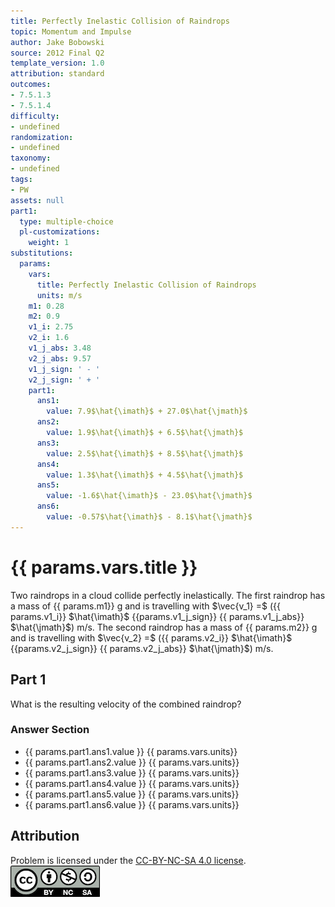```yaml
---
title: Perfectly Inelastic Collision of Raindrops
topic: Momentum and Impulse
author: Jake Bobowski
source: 2012 Final Q2
template_version: 1.0
attribution: standard
outcomes:
- 7.5.1.3
- 7.5.1.4
difficulty:
- undefined
randomization:
- undefined
taxonomy:
- undefined
tags:
- PW
assets: null
part1:
  type: multiple-choice
  pl-customizations:
    weight: 1
substitutions:
  params:
    vars:
      title: Perfectly Inelastic Collision of Raindrops
      units: m/s
    m1: 0.28
    m2: 0.9
    v1_i: 2.75
    v2_i: 1.6
    v1_j_abs: 3.48
    v2_j_abs: 9.57
    v1_j_sign: ' - '
    v2_j_sign: ' + '
    part1:
      ans1:
        value: 7.9$\hat{\imath}$ + 27.0$\hat{\jmath}$
      ans2:
        value: 1.9$\hat{\imath}$ + 6.5$\hat{\jmath}$
      ans3:
        value: 2.5$\hat{\imath}$ + 8.5$\hat{\jmath}$
      ans4:
        value: 1.3$\hat{\imath}$ + 4.5$\hat{\jmath}$
      ans5:
        value: -1.6$\hat{\imath}$ - 23.0$\hat{\jmath}$
      ans6:
        value: -0.57$\hat{\imath}$ - 8.1$\hat{\jmath}$
---
```

# {{ params.vars.title }}
Two raindrops in a cloud collide perfectly inelastically. The first raindrop has a mass of {{ params.m1}} g and is travelling with $\vec{v_1} =$ ({{ params.v1_i}} $\hat{\imath}$ {{params.v1_j_sign}} {{ params.v1_j_abs}} $\hat{\jmath}$) m/s.
The second raindrop has a mass of {{ params.m2}} g and is travelling with $\vec{v_2} =$ ({{ params.v2_i}} $\hat{\imath}$ {{params.v2_j_sign}} {{ params.v2_j_abs}} $\hat{\jmath}$) m/s.

## Part 1

What is the resulting velocity of the combined raindrop?

### Answer Section

- {{ params.part1.ans1.value }} {{ params.vars.units}}
- {{ params.part1.ans2.value }} {{ params.vars.units}}
- {{ params.part1.ans3.value }} {{ params.vars.units}}
- {{ params.part1.ans4.value }} {{ params.vars.units}}
- {{ params.part1.ans5.value }} {{ params.vars.units}}
- {{ params.part1.ans6.value }} {{ params.vars.units}}

## Attribution

Problem is licensed under the [CC-BY-NC-SA 4.0 license](https://creativecommons.org/licenses/by-nc-sa/4.0/).<br> ![The Creative Commons 4.0 license requiring attribution-BY, non-commercial-NC, and share-alike-SA license.](https://raw.githubusercontent.com/firasm/bits/master/by-nc-sa.png)